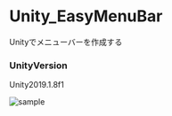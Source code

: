 # Unity_EasyMenuBar
Unityでメニューバーを作成する

### UnityVersion
Unity2019.1.8f1

![sample](https://qiita-image-store.s3.ap-northeast-1.amazonaws.com/0/181807/a8ffb24b-a4cc-9ee4-d19f-2f16c056b24c.gif"サンプル")
